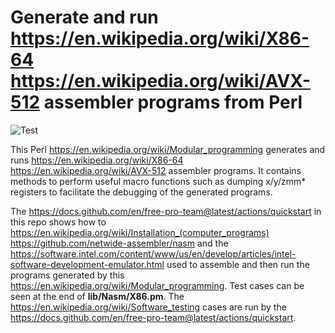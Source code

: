 # Generate and run https://en.wikipedia.org/wiki/X86-64 https://en.wikipedia.org/wiki/AVX-512 assembler programs from Perl

![Test](https://github.com/philiprbrenan/Nasmx86/workflows/Test/badge.svg)

This Perl https://en.wikipedia.org/wiki/Modular_programming generates and runs https://en.wikipedia.org/wiki/X86-64 https://en.wikipedia.org/wiki/AVX-512 assembler programs. It contains
methods to perform useful macro functions such as dumping x/y/zmm* registers to
facilitate the debugging of the generated programs.

The https://docs.github.com/en/free-pro-team@latest/actions/quickstart in this repo shows how to https://en.wikipedia.org/wiki/Installation_(computer_programs) https://github.com/netwide-assembler/nasm and the https://software.intel.com/content/www/us/en/develop/articles/intel-software-development-emulator.html used
to assemble and then run the programs generated by this https://en.wikipedia.org/wiki/Modular_programming. 
Test cases can be seen at the end of **lib/Nasm/X86.pm**.  The https://en.wikipedia.org/wiki/Software_testing cases are
run by the https://docs.github.com/en/free-pro-team@latest/actions/quickstart. 